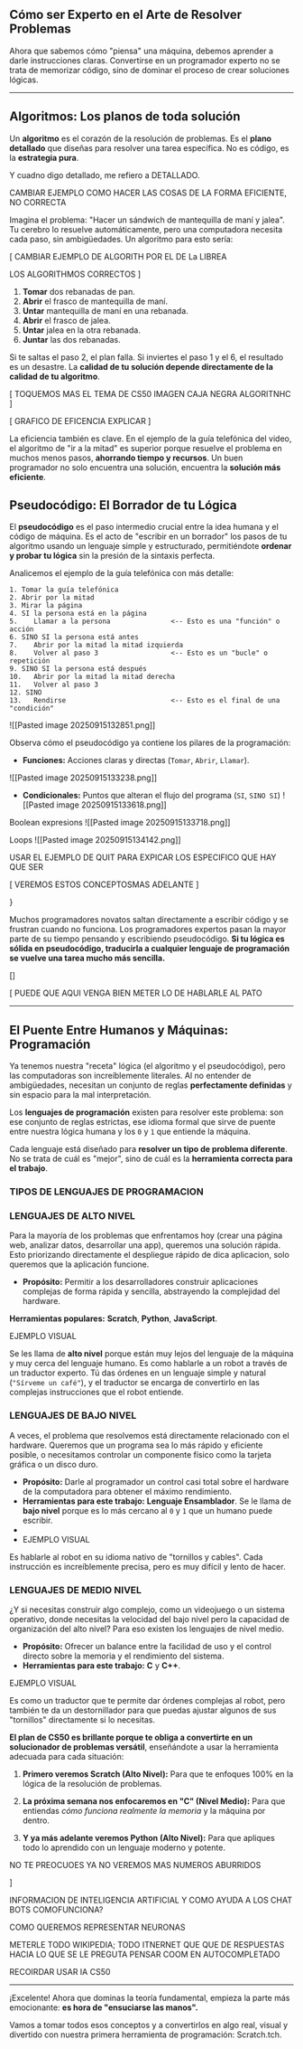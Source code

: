 ## **Cómo ser Experto en el Arte de Resolver Problemas**

Ahora que sabemos cómo "piensa" una máquina, debemos aprender a darle instrucciones claras. Convertirse en un programador experto no se trata de memorizar código, sino de dominar el proceso de crear soluciones lógicas.

---

## **Algoritmos: Los planos de toda solución**

Un **algoritmo** es el corazón de la resolución de problemas. Es el **plano detallado** que diseñas para resolver una tarea específica. No es código, es la **estrategia pura**.

Y cuadno digo detallado, me refiero a DETALLADO.

CAMBIAR EJEMPLO COMO HACER LAS COSAS DE LA FORMA EFICIENTE, NO CORRECTA

Imagina el problema: "Hacer un sándwich de mantequilla de maní y jalea". Tu cerebro lo resuelve automáticamente, pero una computadora necesita cada paso, sin ambigüedades. Un algoritmo para esto sería:


[
CAMBIAR EJEMPLO DE ALGORITH POR EL DE La LIBREA

LOS ALGORITHMOS CORRECTOS
]

1. **Tomar** dos rebanadas de pan.    
2. **Abrir** el frasco de mantequilla de maní.    
3. **Untar** mantequilla de maní en una rebanada.    
4. **Abrir** el frasco de jalea.    
5. **Untar** jalea en la otra rebanada.    
6. **Juntar** las dos rebanadas.    

Si te saltas el paso 2, el plan falla. Si inviertes el paso 1 y el 6, el resultado es un desastre. La **calidad de tu solución depende directamente de la calidad de tu algoritmo**.

[
TOQUEMOS MAS EL TEMA DE CS50 IMAGEN CAJA NEGRA ALGORITNHC
]

[
GRAFICO DE EFICENCIA EXPLICAR
]

La eficiencia también es clave. En el ejemplo de la guía telefónica del video, el algoritmo de "ir a la mitad" es superior porque resuelve el problema en muchos menos pasos, **ahorrando tiempo y recursos**. Un buen programador no solo encuentra una solución, encuentra la **solución más eficiente**.

## **Pseudocódigo: El Borrador de tu Lógica**

El **pseudocódigo** es el paso intermedio crucial entre la idea humana y el código de máquina. Es el acto de "escribir en un borrador" los pasos de tu algoritmo usando un lenguaje simple y estructurado, permitiéndote **ordenar y probar tu lógica** sin la presión de la sintaxis perfecta.

Analicemos el ejemplo de la guía telefónica con más detalle:

```
1. Tomar la guía telefónica
2. Abrir por la mitad
3. Mirar la página
4. SI la persona está en la página
5.    Llamar a la persona               <-- Esto es una "función" o acción
6. SINO SI la persona está antes
7.    Abrir por la mitad la mitad izquierda
8.    Volver al paso 3                  <-- Esto es un "bucle" o repetición
9. SINO SI la persona está después
10.   Abrir por la mitad la mitad derecha
11.   Volver al paso 3
12. SINO
13.   Rendirse                          <-- Esto es el final de una "condición"
```

![[Pasted image 20250915132851.png]]


Observa cómo el pseudocódigo ya contiene los pilares de la programación:

- **Funciones:** Acciones claras y directas (`Tomar`, `Abrir`, `Llamar`).

![[Pasted image 20250915133238.png]]


- **Condicionales:** Puntos que alteran el flujo del programa (`SI`, `SINO SI`)
![[Pasted image 20250915133618.png]]


Boolean expresions
![[Pasted image 20250915133718.png]]

Loops
![[Pasted image 20250915134142.png]]

USAR EL EJEMPLO DE QUIT PARA EXPICAR LOS ESPECIFICO QUE HAY QUE SER


[
VEREMOS ESTOS CONCEPTOSMAS ADELANTE
]

}

Muchos programadores novatos saltan directamente a escribir código y se frustran cuando no funciona. Los programadores expertos pasan la mayor parte de su tiempo pensando y escribiendo pseudocódigo. **Si tu lógica es sólida en pseudocódigo, traducirla a cualquier lenguaje de programación se vuelve una tarea mucho más sencilla.**

[]


[ 
PUEDE QUE AQUI VENGA BIEN METER LO DE HABLARLE AL PATO

---
## El Puente Entre Humanos y Máquinas: Programación

Ya tenemos nuestra "receta" lógica (el algoritmo y el pseudocódigo), pero las computadoras son increíblemente literales. Al no entender de ambigüedades, necesitan un conjunto de reglas **perfectamente definidas** y sin espacio para la mal interpretación.

Los **lenguajes de programación** existen para resolver este problema: son ese conjunto de reglas estrictas, ese idioma formal que sirve de puente entre nuestra lógica humana y los `0` y `1` que entiende la máquina.

Cada lenguaje está diseñado para **resolver un tipo de problema diferente**. No se trata de cuál es "mejor", sino de cuál es la **herramienta correcta para el trabajo**.

### TIPOS DE LENGUAJES DE PROGRAMACION

### LENGUAJES DE ALTO NIVEL

Para la mayoría de los problemas que enfrentamos hoy (crear una página web, analizar datos, desarrollar una app), queremos una solución rápida. Esto priorizando directamente el despliegue rápido de dica aplicacion, solo queremos que la aplicación funcione.

- **Propósito:** Permitir a los desarrolladores construir aplicaciones complejas de forma rápida y sencilla, abstrayendo la complejidad del hardware.

**Herramientas populares:** **Scratch**, **Python**, **JavaScript**. 

EJEMPLO VISUAL 

Se les llama de **alto nivel** porque están muy lejos del lenguaje de la máquina y muy cerca del lenguaje humano. Es como hablarle a un robot a través de un traductor experto. Tú das órdenes en un lenguaje simple y natural (`"Sírveme un café"`), y el traductor se encarga de convertirlo en las complejas instrucciones que el robot entiende.   

### LENGUAJES DE BAJO NIVEL
A veces, el problema que resolvemos está directamente relacionado con el hardware. Queremos que un programa sea lo más rápido y eficiente posible, o necesitamos controlar un componente físico como la tarjeta gráfica o un disco duro.

- **Propósito:** Darle al programador un control casi total sobre el hardware de la computadora para obtener el máximo rendimiento.
- **Herramientas para este trabajo:** **Lenguaje Ensamblador**. Se le llama de **bajo nivel** porque es lo más cercano al `0` y `1` que un humano puede escribir.
- 
- EJEMPLO VISUAL



Es hablarle al robot en su idioma nativo de "tornillos y cables". Cada instrucción es increíblemente precisa, pero es muy difícil y lento de hacer.


### LENGUAJES DE MEDIO NIVEL

¿Y si necesitas construir algo complejo, como un videojuego o un sistema operativo, donde necesitas la velocidad del bajo nivel pero la capacidad de organización del alto nivel? Para eso existen los lenguajes de nivel medio.

- **Propósito:** Ofrecer un balance entre la facilidad de uso y el control directo sobre la memoria y el rendimiento del sistema.
- **Herramientas para este trabajo:** **C** y **C++**.

EJEMPLO VISUAL

Es como un traductor que te permite dar órdenes complejas al robot, pero también te da un destornillador para que puedas ajustar algunos de sus "tornillos" directamente si lo necesitas.

**El plan de CS50 es brillante porque te obliga a convertirte en un solucionador de problemas versátil**, enseñándote a usar la herramienta adecuada para cada situación:

1. **Primero veremos Scratch (Alto Nivel):** Para que te enfoques 100% en la lógica de la resolución de problemas.
    
2. **La próxima semana nos enfocaremos en "C" (Nivel Medio):** Para que entiendas _cómo funciona realmente la memoria_ y la máquina por dentro.
    
3. **Y ya más adelante veremos Python (Alto Nivel):** Para que apliques todo lo aprendido con un lenguaje moderno y potente.

NO TE PREOCUOES YA NO VEREMOS MAS NUMEROS ABURRIDOS

]

INFORMACION DE INTELIGENCIA ARTIFICIAL Y COMO AYUDA A LOS CHAT BOTS
COMOFUNCIONA?

COMO QUEREMOS REPRESENTAR NEURONAS 

METERLE TODO WIKIPEDIA; TODO ITNERNET QUE QUE DE RESPUESTAS HACIA LO QUE SE LE PREGUTA PENSAR COOM EN AUTOCOMPLETADO


RECOIRDAR USAR IA CS50


---
¡Excelente! Ahora que dominas la teoría fundamental, empieza la parte más emocionante: **es hora de "ensuciarse las manos".**

Vamos a tomar todos esos conceptos y a convertirlos en algo real, visual y divertido con nuestra primera herramienta de programación: Scratch.tch.